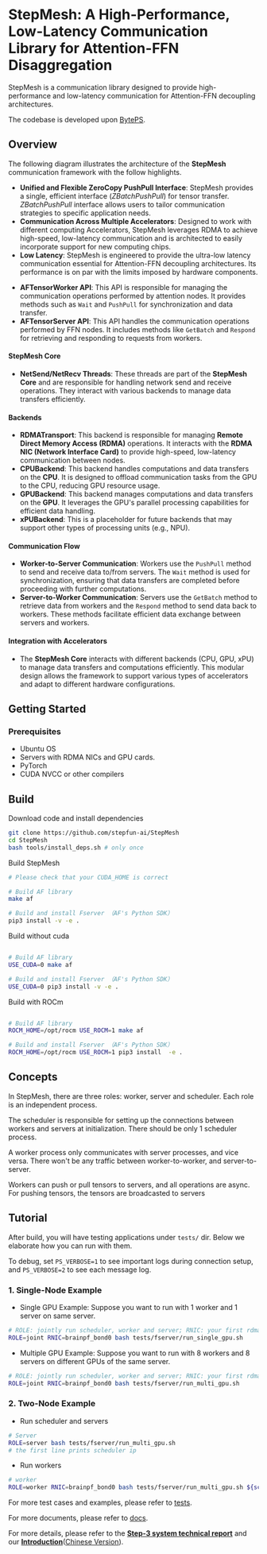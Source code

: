 # StepMesh: A High-Performance, Low-Latency Communication Library for Attention-FFN Disaggregation

StepMesh is a communication library designed to provide high-performance and low-latency
communication for Attention-FFN decoupling architectures.

The codebase is developed upon [BytePS](https://github.com/bytedance/ps-lite).

## Overview

The following diagram illustrates the architecture of the **StepMesh** communication framework with the follow highlights.

- **Unified and Flexible ZeroCopy PushPull Interface**: StepMesh provides a single, efficient interface (*ZBatchPushPull*) for tensor transfer.
  *ZBatchPushPull* interface allows users to tailor communication strategies to specific application needs.
- **Communication Across Multiple Accelerators**: Designed to work with different computing Accelerators,
  StepMesh leverages RDMA to achieve high-speed, low-latency communication
  and is architected to easily incorporate support for new computing chips.
- **Low Latency**: StepMesh is engineered to provide the ultra-low latency communication essential for Attention-FFN decoupling architectures.
  Its performance is on par with the limits imposed by hardware components.

<!-- ![StepMesh Framework](./docs/images/framework.png) -->


- **AFTensorWorker API**: This API is responsible for managing the communication operations performed by attention nodes. It provides methods such as `Wait` and `PushPull` for synchronization and data transfer.
- **AFTensorServer API**: This API handles the communication operations performed by FFN nodes. It includes methods like `GetBatch` and `Respond` for retrieving and responding to requests from workers.

#### StepMesh Core

- **NetSend/NetRecv Threads**: These threads are part of the **StepMesh Core** and are responsible for handling network send and receive operations. They interact with various backends to manage data transfers efficiently.

#### Backends

- **RDMATransport**: This backend is responsible for managing **Remote Direct Memory Access (RDMA)** operations. It interacts with the **RDMA NIC (Network Interface Card)** to provide high-speed, low-latency communication between nodes.
- **CPUBackend**: This backend handles computations and data transfers on the **CPU**. It is designed to offload communication tasks from the GPU to the CPU, reducing GPU resource usage.
- **GPUBackend**: This backend manages computations and data transfers on the **GPU**. It leverages the GPU's parallel processing capabilities for efficient data handling.
- **xPUBackend**: This is a placeholder for future backends that may support other types of processing units (e.g., NPU).

#### Communication Flow

- **Worker-to-Server Communication**: Workers use the `PushPull` method to send and receive data to/from servers. The `Wait` method is used for synchronization, ensuring that data transfers are completed before proceeding with further computations.
- **Server-to-Worker Communication**: Servers use the `GetBatch` method to retrieve data from workers and the `Respond` method to send data back to workers. These methods facilitate efficient data exchange between servers and workers.

#### Integration with Accelerators

- The **StepMesh Core** interacts with different backends (CPU, GPU, xPU) to manage data transfers and computations efficiently. This modular design allows the framework to support various types of accelerators and adapt to different hardware configurations.

## Getting Started

### Prerequisites

- Ubuntu OS
- Servers with RDMA NICs and GPU cards.
- PyTorch
- CUDA NVCC or other compilers

## Build

Download code and install dependencies
```bash
git clone https://github.com/stepfun-ai/StepMesh
cd StepMesh
bash tools/install_deps.sh # only once
```

Build StepMesh
```bash
# Please check that your CUDA_HOME is correct

# Build AF library
make af

# Build and install Fserver （AF's Python SDK）
pip3 install -v -e .
```

Build without cuda

```bash

# Build AF library
USE_CUDA=0 make af

# Build and install Fserver （AF's Python SDK）
USE_CUDA=0 pip3 install -v -e .

```

Build with ROCm

```bash

# Build AF library
ROCM_HOME=/opt/rocm USE_ROCM=1 make af

# Build and install Fserver （AF's Python SDK）
ROCM_HOME=/opt/rocm USE_ROCM=1 pip3 install  -e .

```
## Concepts

In StepMesh, there are three roles: worker, server and scheduler. Each role is an independent process.

The scheduler is responsible for setting up the connections between workers and servers at initialization. There should be only 1 scheduler process.

A worker process only communicates with server processes, and vice versa.
There won't be any traffic between worker-to-worker, and server-to-server.

Workers can push or pull tensors to servers, and all operations are async.
For pushing tensors, the tensors are broadcasted to servers
## Tutorial

After build, you will have testing applications under `tests/` dir. 
Below we elaborate how you can run with them. 

To debug, set `PS_VERBOSE=1` to see important logs during connection setup, and `PS_VERBOSE=2` to see each message log.

### 1. Single-Node Example

- Single GPU Example: Suppose you want to run with 1 worker and 1 server on same server.

```bash
# ROLE: jointly run scheduler, worker and server; RNIC: your first rdma nic; 
ROLE=joint RNIC=brainpf_bond0 bash tests/fserver/run_single_gpu.sh
```
- Multiple GPU Example: Suppose you want to run with 8 workers and 8 servers on different GPUs of the same server.
```bash
# ROLE: jointly run scheduler, worker and server; RNIC: your first rdma nic; 
ROLE=joint RNIC=brainpf_bond0 bash tests/fserver/run_multi_gpu.sh
```

### 2. Two-Node Example
- Run scheduler and servers
```bash
# Server
ROLE=server bash tests/fserver/run_multi_gpu.sh
# the first line prints scheduler ip
```

- Run workers
```bash
# worker
ROLE=worker RNIC=brainpf_bond0 bash tests/fserver/run_multi_gpu.sh ${scheduler ip}
```

For more test cases and examples, please refer to [tests](./tests).

For more documents, please refer to [docs](./docs).

For more details, please refer to the [**Step-3 system technical report**](https://arxiv.org/abs/2507.19427) and our [**Introduction**](Introduction.md)([Chinese Version](Introduction_cn.md)).
